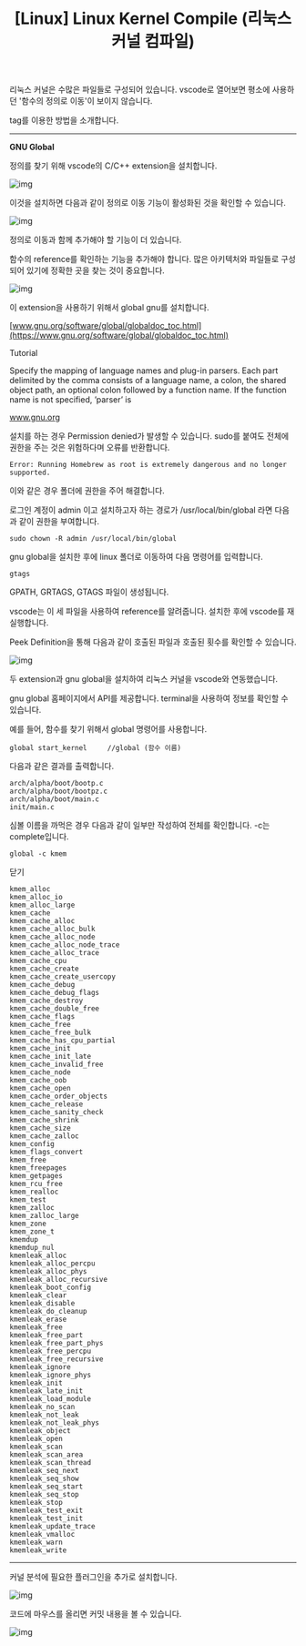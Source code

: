 ﻿---
title: "[Linux] Linux Kernel Compile (리눅스 커널 컴파일)"
categories: 
  - Linux Kernel Study
tags:
  - Linux
  - Kernel
  - 리눅스
  - 커널
  - 공부
last_modified_at: 2020-09-13T18:00:00+09:00
toc: true
---

리눅스 커널은 수많은 파일들로 구성되어 있습니다. vscode로 열어보면 평소에 사용하던 '함수의 정의로 이동'이 보이지 않습니다.

 

tag를 이용한 방법을 소개합니다.

------

**GNU Global**

 

정의를 찾기 위해 vscode의 C/C++ extension을 설치합니다.

![img](D:\이한덕\01.Workspace\000.Dev_Repository\001.GitHub_cyber93\cyber93.github.io\assets\images\kernel-vs1.png)

이것을 설치하면 다음과 같이 정의로 이동 기능이 활성화된 것을 확인할 수 있습니다.

![img](D:\이한덕\01.Workspace\000.Dev_Repository\001.GitHub_cyber93\cyber93.github.io\assets\images\kernel-vs2.png)

정의로 이동과 함께 추가해야 할 기능이 더 있습니다.

함수의 reference를 확인하는 기능을 추가해야 합니다. 많은 아키텍처와 파일들로 구성되어 있기에 정확한 곳을 찾는 것이 중요합니다. 

![img](D:\이한덕\01.Workspace\000.Dev_Repository\001.GitHub_cyber93\cyber93.github.io\assets\images\kernel-vs3.png)

이 extension을 사용하기 위해서 global gnu를 설치합니다.

[www.gnu.org/software/global/globaldoc_toc.html](https://www.gnu.org/software/global/globaldoc_toc.html)

 

Tutorial

Specify the mapping of language names and plug-in parsers. Each part delimited by the comma consists of a language name, a colon, the shared object path, an optional colon followed by a function name. If the function name is not specified, ’parser’ is

www.gnu.org

설치를 하는 경우 Permission denied가 발생할 수 있습니다. sudo를 붙여도 전체에 권한을 주는 것은 위험하다며 오류를 반환합니다.

```
Error: Running Homebrew as root is extremely dangerous and no longer supported.
```

이와 같은 경우 폴더에 권한을 주어 해결합니다.

 

로그인 계정이 admin 이고 설치하고자 하는 경로가 /usr/local/bin/global 라면 다음과 같이 권한을 부여합니다.

 

```
sudo chown -R admin /usr/local/bin/global
```

 

gnu global을 설치한 후에 linux 폴더로 이동하여 다음 명령어를 입력합니다.

```
gtags
```

GPATH, GRTAGS, GTAGS 파일이 생성됩니다.

 

vscode는 이 세 파일을 사용하여 reference를 알려줍니다. 설치한 후에 vscode를 재실행합니다.

Peek Definition을 통해 다음과 같이 호출된 파일과 호출된 횟수를 확인할 수 있습니다.

![img](D:\이한덕\01.Workspace\000.Dev_Repository\001.GitHub_cyber93\cyber93.github.io\assets\images\kernel-vs4.png)

두 extension과 gnu global을 설치하여 리눅스 커널을 vscode와 연동했습니다.

 

gnu global 홈페이지에서 API를 제공합니다. terminal을 사용하여 정보를 확인할 수 있습니다.

 

예를 들어, 함수를 찾기 위해서 global 명령어를 사용합니다.

```
global start_kernel		//global (함수 이름)
```

다음과 같은 결과를 출력합니다.

```
arch/alpha/boot/bootp.c
arch/alpha/boot/bootpz.c
arch/alpha/boot/main.c
init/main.c
```

 

심볼 이름을 까먹은 경우 다음과 같이 일부만 작성하여 전체를 확인합니다. -c는 complete입니다.

```
global -c kmem 
```

닫기

```
kmem_alloc
kmem_alloc_io
kmem_alloc_large
kmem_cache
kmem_cache_alloc
kmem_cache_alloc_bulk
kmem_cache_alloc_node
kmem_cache_alloc_node_trace
kmem_cache_alloc_trace
kmem_cache_cpu
kmem_cache_create
kmem_cache_create_usercopy
kmem_cache_debug
kmem_cache_debug_flags
kmem_cache_destroy
kmem_cache_double_free
kmem_cache_flags
kmem_cache_free
kmem_cache_free_bulk
kmem_cache_has_cpu_partial
kmem_cache_init
kmem_cache_init_late
kmem_cache_invalid_free
kmem_cache_node
kmem_cache_oob
kmem_cache_open
kmem_cache_order_objects
kmem_cache_release
kmem_cache_sanity_check
kmem_cache_shrink
kmem_cache_size
kmem_cache_zalloc
kmem_config
kmem_flags_convert
kmem_free
kmem_freepages
kmem_getpages
kmem_rcu_free
kmem_realloc
kmem_test
kmem_zalloc
kmem_zalloc_large
kmem_zone
kmem_zone_t
kmemdup
kmemdup_nul
kmemleak_alloc
kmemleak_alloc_percpu
kmemleak_alloc_phys
kmemleak_alloc_recursive
kmemleak_boot_config
kmemleak_clear
kmemleak_disable
kmemleak_do_cleanup
kmemleak_erase
kmemleak_free
kmemleak_free_part
kmemleak_free_part_phys
kmemleak_free_percpu
kmemleak_free_recursive
kmemleak_ignore
kmemleak_ignore_phys
kmemleak_init
kmemleak_late_init
kmemleak_load_module
kmemleak_no_scan
kmemleak_not_leak
kmemleak_not_leak_phys
kmemleak_object
kmemleak_open
kmemleak_scan
kmemleak_scan_area
kmemleak_scan_thread
kmemleak_seq_next
kmemleak_seq_show
kmemleak_seq_start
kmemleak_seq_stop
kmemleak_stop
kmemleak_test_exit
kmemleak_test_init
kmemleak_update_trace
kmemleak_vmalloc
kmemleak_warn
kmemleak_write
```



------

 

커널 분석에 필요한 플러그인을 추가로 설치합니다.

![img](D:\이한덕\01.Workspace\000.Dev_Repository\001.GitHub_cyber93\cyber93.github.io\assets\images\kernel-vs5.png)

코드에 마우스를 올리면 커밋 내용을 볼 수 있습니다.

![img](D:\이한덕\01.Workspace\000.Dev_Repository\001.GitHub_cyber93\cyber93.github.io\assets\images\kernel-vs6.png)
